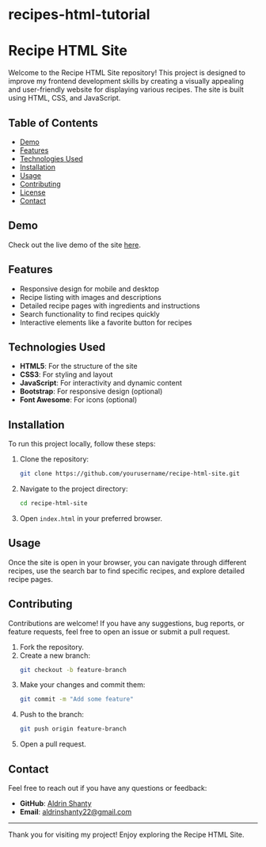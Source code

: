 # recipes-html-tutorial

# Recipe HTML Site

Welcome to the Recipe HTML Site repository! This project is designed to improve my frontend development skills by creating a visually appealing and user-friendly website for displaying various recipes. The site is built using HTML, CSS, and JavaScript.

## Table of Contents

- [Demo](#demo)
- [Features](#features)
- [Technologies Used](#technologies-used)
- [Installation](#installation)
- [Usage](#usage)
- [Contributing](#contributing)
- [License](#license)
- [Contact](#contact)

## Demo

Check out the live demo of the site [here](#).

## Features

- Responsive design for mobile and desktop
- Recipe listing with images and descriptions
- Detailed recipe pages with ingredients and instructions
- Search functionality to find recipes quickly
- Interactive elements like a favorite button for recipes

## Technologies Used

- **HTML5**: For the structure of the site
- **CSS3**: For styling and layout
- **JavaScript**: For interactivity and dynamic content
- **Bootstrap**: For responsive design (optional)
- **Font Awesome**: For icons (optional)

## Installation

To run this project locally, follow these steps:

1. Clone the repository:
   ```bash
   git clone https://github.com/yourusername/recipe-html-site.git
   ```
2. Navigate to the project directory:
   ```bash
   cd recipe-html-site
   ```
3. Open `index.html` in your preferred browser.

## Usage

Once the site is open in your browser, you can navigate through different recipes, use the search bar to find specific recipes, and explore detailed recipe pages.

## Contributing

Contributions are welcome! If you have any suggestions, bug reports, or feature requests, feel free to open an issue or submit a pull request.

1. Fork the repository.
2. Create a new branch:
   ```bash
   git checkout -b feature-branch
   ```
3. Make your changes and commit them:
   ```bash
   git commit -m "Add some feature"
   ```
4. Push to the branch:
   ```bash
   git push origin feature-branch
   ```
5. Open a pull request.

## Contact

Feel free to reach out if you have any questions or feedback:

- **GitHub**: [Aldrin Shanty](https://github.com/Aldrin-Shanty)
- **Email**: aldrinshanty22@gmail.com

---

Thank you for visiting my project! Enjoy exploring the Recipe HTML Site.
